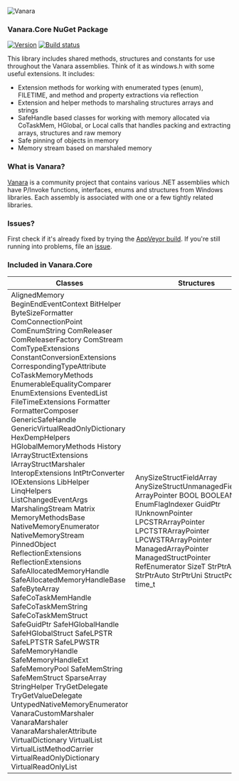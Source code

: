 ﻿![Vanara](https://raw.githubusercontent.com/dahall/Vanara/master/docs/icons/VanaraHeading.png)
### **Vanara.Core NuGet Package**
[![Version](https://img.shields.io/nuget/v/Vanara.Core?label=NuGet&style=flat-square)](https://github.com/dahall/Vanara/releases)
[![Build status](https://img.shields.io/appveyor/build/dahall/vanara?label=AppVeyor%20build&style=flat-square)](https://ci.appveyor.com/project/dahall/vanara)

This library includes shared methods, structures and constants for use throughout the Vanara assemblies. Think of it as windows.h with some useful extensions. It includes:
* Extension methods for working with enumerated types (enum), FILETIME, and method and property extractions via reflection
* Extension and helper methods to marshaling structures arrays and strings
* SafeHandle based classes for working with memory allocated via CoTaskMem, HGlobal, or Local calls that handles packing and extracting arrays, structures and raw memory
* Safe pinning of objects in memory
* Memory stream based on marshaled memory

### **What is Vanara?**

[Vanara](https://github.com/dahall/Vanara) is a community project that contains various .NET assemblies which have P/Invoke functions, interfaces, enums and structures from Windows libraries. Each assembly is associated with one or a few tightly related libraries.

### **Issues?**

First check if it's already fixed by trying the [AppVeyor build](https://ci.appveyor.com/nuget/vanara-prerelease).
If you're still running into problems, file an [issue](https://github.com/dahall/Vanara/issues).

### **Included in Vanara.Core**

Classes | Structures | Enumerations | Interfaces
--- | --- | --- | ---
AlignedMemory BeginEndEventContext BitHelper ByteSizeFormatter ComConnectionPoint ComEnumString ComReleaser ComReleaserFactory ComStream ComTypeExtensions ConstantConversionExtensions CorrespondingTypeAttribute CoTaskMemoryMethods EnumerableEqualityComparer EnumExtensions EventedList FileTimeExtensions Formatter FormatterComposer GenericSafeHandle GenericVirtualReadOnlyDictionary HexDempHelpers HGlobalMemoryMethods History IArrayStructExtensions IArrayStructMarshaler InteropExtensions IntPtrConverter IOExtensions LibHelper LinqHelpers ListChangedEventArgs MarshalingStream Matrix MemoryMethodsBase NativeMemoryEnumerator NativeMemoryStream PinnedObject ReflectionExtensions ReflectionExtensions SafeAllocatedMemoryHandle SafeAllocatedMemoryHandleBase SafeByteArray SafeCoTaskMemHandle SafeCoTaskMemString SafeCoTaskMemStruct SafeGuidPtr SafeHGlobalHandle SafeHGlobalStruct SafeLPSTR SafeLPTSTR SafeLPWSTR SafeMemoryHandle SafeMemoryHandleExt SafeMemoryPool SafeMemString SafeMemStruct SparseArray StringHelper TryGetDelegate TryGetValueDelegate UntypedNativeMemoryEnumerator VanaraCustomMarshaler VanaraMarshaler VanaraMarshalerAttribute VirtualDictionary VirtualList VirtualListMethodCarrier VirtualReadOnlyDictionary VirtualReadOnlyList  | AnySizeStructFieldArray AnySizeStructUnmanagedFieldArray ArrayPointer BOOL BOOLEAN EnumFlagIndexer GuidPtr IUnknownPointer LPCSTRArrayPointer LPCTSTRArrayPointer LPCWSTRArrayPointer ManagedArrayPointer ManagedStructPointer RefEnumerator SizeT StrPtrAnsi StrPtrAuto StrPtrUni StructPointer time_t                                                    | CorrespondingAction FileAttributeConstant FileOpConstant FilePermissionConstant StringListPackMethod                                                                   | IArrayStruct IHandle IHistory IMemoryMethods ISafeMemoryHandle ISimpleMemoryMethods ISupportIndexer IVanaraMarshaler IVirtualListMethods IVirtualReadOnlyListMethods                                                             
